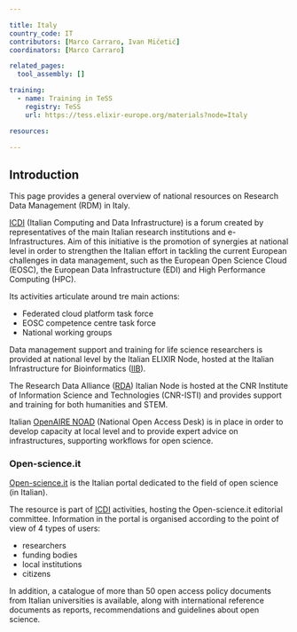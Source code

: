 ```yaml
---

title: Italy
country_code: IT
contributors: [Marco Carraro, Ivan Mičetić]
coordinators: [Marco Carraro]

related_pages: 
  tool_assembly: []

training:
  - name: Training in TeSS
    registry: TeSS
    url: https://tess.elixir-europe.org/materials?node=Italy

resources:

---
```

<!---All the resources added above will appear on the table at the bottom of the page--->

<!---Following information for the page text--->
<!---Use this template as guidance, all fields are optional. Feel free to modify any section if you think it is necessary--->
<!---If the information is already in another resource, please include the link instead of duplicating information--->
<!---Please focus on resources that are relevant for the whole country for life sciences--->

## Introduction 
This page provides a general overview of national resources on Research Data Management (RDM) in Italy.

[ICDI](https://www.icdi.it/it/) (Italian Computing and Data Infrastructure) is a forum created by representatives of the main Italian research institutions and e-Infrastructures. Aim of this initiative is the promotion of synergies at national level in order to strengthen the Italian effort in tackling the current European challenges in data management, such as the European Open Science Cloud (EOSC), the European Data Infrastructure (EDI) and High Performance Computing (HPC).

Its activities articulate around tre main actions:

* Federated cloud platform task force
* EOSC competence centre task force
* National working groups

Data management support and training for life science researchers is provided at national level by the Italian ELIXIR Node, hosted at the Italian Infrastructure for Bioinformatics ([IIB](https://elixir-italy.org/)).

The Research Data Alliance ([RDA](https://www.rd-alliance.org/groups/rda-italy)) Italian Node is hosted at the CNR Institute of Information Science and Technologies (CNR-ISTI) and provides support and training for both humanities and STEM.

Italian [OpenAIRE NOAD](https://www.openaire.eu/contact-noads) (National Open Access Desk) is in place in order to develop capacity at local level and to provide expert advice on infrastructures, supporting workflows for open science.

### Open-science.it
[Open-science.it](hhttps://open-science.it/home)  is the Italian portal dedicated to the field of open science (in Italian).

The resource is part of [ICDI](https://www.icdi.it/it/)  activities, hosting the Open-science.it editorial committee.
Information in the portal is organised according to the point of view of 4 types of users:
* researchers 
* funding bodies
* local institutions
* citizens

In addition, a catalogue of more than 50 open access policy documents from Italian universities is available, along with international reference documents as reports, recommendations and guidelines about open science.

